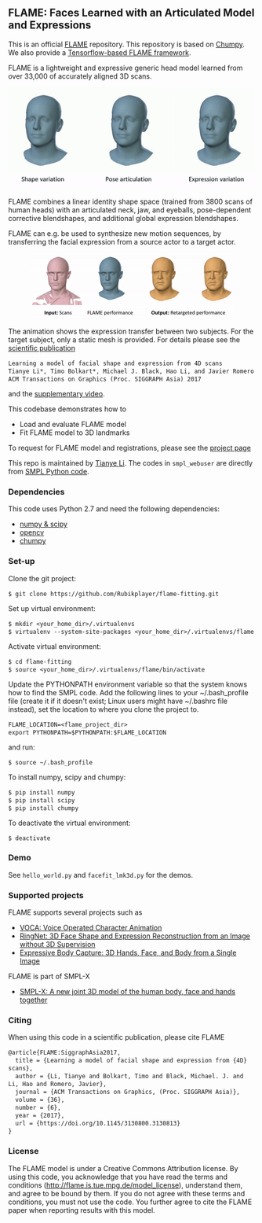 ## FLAME: Faces Learned with an Articulated Model and Expressions

This is an official [FLAME](http://flame.is.tue.mpg.de/) repository. This repository is based on [Chumpy](https://github.com/mattloper/chumpy). We also provide a [Tensorflow-based FLAME framework](https://github.com/TimoBolkart/TF_FLAME).  

FLAME is a lightweight and expressive generic head model learned from over 33,000 of accurately aligned 3D scans. 

<p align="center"> 
<img src="gifs/model_variations.gif">
</p>

FLAME combines a linear identity shape space (trained from 3800 scans of human heads) with an articulated neck, jaw, and eyeballs, pose-dependent corrective blendshapes, and additional global expression blendshapes. 

FLAME can e.g. be used to synthesize new motion sequences, by transferring the facial expression from a source actor to a target actor.

<p align="center"> 
<img src="gifs/motion_transfer.gif">
</p>

The animation shows the expression transfer between two subjects. For the target subject, only a static mesh is provided. For details please see the [scientific publication](https://ps.is.tuebingen.mpg.de/uploads_file/attachment/attachment/400/paper.pdf)

```
Learning a model of facial shape and expression from 4D scans
Tianye Li*, Timo Bolkart*, Michael J. Black, Hao Li, and Javier Romero
ACM Transactions on Graphics (Proc. SIGGRAPH Asia) 2017
```
and the [supplementary video](https://youtu.be/36rPTkhiJTM).

This codebase demonstrates how to
 * Load and evaluate FLAME model
 * Fit FLAME model to 3D landmarks

To request for FLAME model and registrations, please see the [project page](http://flame.is.tue.mpg.de)

This repo is maintained by [Tianye Li](https://sites.google.com/site/tianyefocus/). The codes in `smpl_webuser` are directly from [SMPL Python code](http://smpl.is.tue.mpg.de/).

### Dependencies

This code uses Python 2.7 and need the following dependencies:

- [numpy & scipy](http://www.scipy.org/scipylib/download.html)
- [opencv](http://opencv.org/)
- [chumpy](https://github.com/mattloper/chumpy)

### Set-up

Clone the git project:
```
$ git clone https://github.com/Rubikplayer/flame-fitting.git
```

Set up virtual environment:
```
$ mkdir <your_home_dir>/.virtualenvs
$ virtualenv --system-site-packages <your_home_dir>/.virtualenvs/flame
```

Activate virtual environment:
```
$ cd flame-fitting
$ source <your_home_dir>/.virtualenvs/flame/bin/activate
```

Update the PYTHONPATH environment variable so that the system knows how to find the SMPL code. Add the following lines to your ~/.bash_profile file (create it if it doesn't exist; Linux users might have ~/.bashrc file instead), set the location to where you clone the project to.
```
FLAME_LOCATION=<flame_project_dir>
export PYTHONPATH=$PYTHONPATH:$FLAME_LOCATION
```

and run:
```
$ source ~/.bash_profile
```

To install numpy, scipy and chumpy:
```
$ pip install numpy
$ pip install scipy
$ pip install chumpy
```
To deactivate the virtual environment:
```
$ deactivate
```

### Demo

See `hello_world.py` and `facefit_lmk3d.py` for the demos.

### Supported projects

FLAME supports several projects such as
* [VOCA: Voice Operated Character Animation](https://github.com/TimoBolkart/voca)
* [RingNet: 3D Face Shape and Expression Reconstruction from an Image without 3D Supervision](https://github.com/soubhiksanyal/RingNet)
* [Expressive Body Capture: 3D Hands, Face, and Body from a Single Image](https://github.com/vchoutas/smplify-x)

FLAME is part of SMPL-X
* [SMPL-X: A new joint 3D model of the human body, face and hands together](https://github.com/vchoutas/smplx)


### Citing

When using this code in a scientific publication, please cite FLAME 
```
@article{FLAME:SiggraphAsia2017,
  title = {Learning a model of facial shape and expression from {4D} scans},
  author = {Li, Tianye and Bolkart, Timo and Black, Michael. J. and Li, Hao and Romero, Javier},
  journal = {ACM Transactions on Graphics, (Proc. SIGGRAPH Asia)},
  volume = {36},
  number = {6},
  year = {2017},
  url = {https://doi.org/10.1145/3130800.3130813}
}
```

### License

The FLAME model is under a Creative Commons Attribution license. By using this code, you acknowledge that you have read the terms and conditions (http://flame.is.tue.mpg.de/model_license), understand them, and agree to be bound by them. If you do not agree with these terms and conditions, you must not use the code. You further agree to cite the FLAME paper when reporting results with this model.

